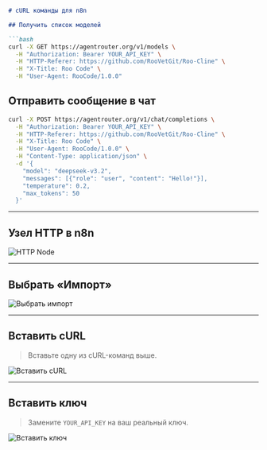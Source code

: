 
````markdown
# cURL команды для n8n

## Получить список моделей

```bash
curl -X GET https://agentrouter.org/v1/models \
  -H "Authorization: Bearer YOUR_API_KEY" \
  -H "HTTP-Referer: https://github.com/RooVetGit/Roo-Cline" \
  -H "X-Title: Roo Code" \
  -H "User-Agent: RooCode/1.0.0"
````

## Отправить сообщение в чат

```bash
curl -X POST https://agentrouter.org/v1/chat/completions \
  -H "Authorization: Bearer YOUR_API_KEY" \
  -H "HTTP-Referer: https://github.com/RooVetGit/Roo-Cline" \
  -H "X-Title: Roo Code" \
  -H "User-Agent: RooCode/1.0.0" \
  -H "Content-Type: application/json" \
  -d '{
    "model": "deepseek-v3.2",
    "messages": [{"role": "user", "content": "Hello!"}],
    "temperature": 0.2,
    "max_tokens": 50
  }'
```

---

## Узел HTTP в n8n

![HTTP Node](https://github.com/user-attachments/assets/818cf227-a37f-4000-9101-4befa79bd9d5)

---

## Выбрать «Импорт»

![Выбрать импорт](https://github.com/user-attachments/assets/abd33018-61b4-4604-9acc-95cb5d3aa54b)

---

## Вставить cURL

> Вставьте одну из cURL-команд выше.

![Вставить cURL](https://github.com/user-attachments/assets/031ac23d-0018-4d59-8ebc-9b4cf7603716)

---

## Вставить ключ

> Замените `YOUR_API_KEY` на ваш реальный ключ.

![Вставить ключ](https://github.com/user-attachments/assets/53cd3d9e-4790-49b1-ad3f-7213c1e384fb)

```



